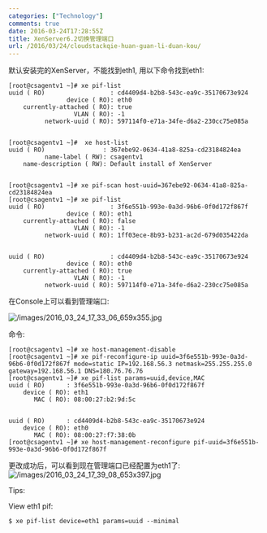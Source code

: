 ```yaml
---
categories: ["Technology"]
comments: true
date: 2016-03-24T17:28:55Z
title: XenServer6.2切换管理端口
url: /2016/03/24/cloudstackqie-huan-guan-li-duan-kou/
---
```


默认安装完的XenServer，不能找到eth1, 用以下命令找到eth1:     

```
[root@csagentv1 ~]# xe pif-list
uuid ( RO)                  : cd4409d4-b2b8-543c-ea9c-35170673e924
                device ( RO): eth0
    currently-attached ( RO): true
                  VLAN ( RO): -1
          network-uuid ( RO): 597114f0-e71a-34fe-d6a2-230cc75e085a


[root@csagentv1 ~]#  xe host-list
uuid ( RO)                : 367ebe92-0634-41a8-825a-cd23184824ea
          name-label ( RW): csagentv1
    name-description ( RW): Default install of XenServer


[root@csagentv1 ~]# xe pif-scan host-uuid=367ebe92-0634-41a8-825a-cd23184824ea
[root@csagentv1 ~]# xe pif-list
uuid ( RO)                  : 3f6e551b-993e-0a3d-96b6-0f0d172f867f
                device ( RO): eth1
    currently-attached ( RO): false
                  VLAN ( RO): -1
          network-uuid ( RO): 1ff03ece-8b93-b231-ac2d-679d035422da


uuid ( RO)                  : cd4409d4-b2b8-543c-ea9c-35170673e924
                device ( RO): eth0
    currently-attached ( RO): true
                  VLAN ( RO): -1
          network-uuid ( RO): 597114f0-e71a-34fe-d6a2-230cc75e085a
```

在Console上可以看到管理端口:     

![/images/2016_03_24_17_33_06_659x355.jpg](/images/2016_03_24_17_33_06_659x355.jpg)     

命令:    

```
[root@csagentv1 ~]# xe host-management-disable
[root@csagentv1 ~]# xe pif-reconfigure-ip uuid=3f6e551b-993e-0a3d-96b6-0f0d172f867f mode=static IP=192.168.56.3 netmask=255.255.255.0 gateway=192.168.56.1 DNS=180.76.76.76
[root@csagentv1 ~]# xe pif-list params=uuid,device,MAC
uuid ( RO)      : 3f6e551b-993e-0a3d-96b6-0f0d172f867f
    device ( RO): eth1
       MAC ( RO): 08:00:27:b2:9d:5c


uuid ( RO)      : cd4409d4-b2b8-543c-ea9c-35170673e924
    device ( RO): eth0
       MAC ( RO): 08:00:27:f7:38:0b
[root@csagentv1 ~]# xe host-management-reconfigure pif-uuid=3f6e551b-993e-0a3d-96b6-0f0d172f867f
```

更改成功后，可以看到现在管理端口已经配置为eth1了:    
![/images/2016_03_24_17_39_08_653x397.jpg](/images/2016_03_24_17_39_08_653x397.jpg)    

Tips:   

View eth1 pif:   

```
$ xe pif-list device=eth1 params=uuid --minimal
```
